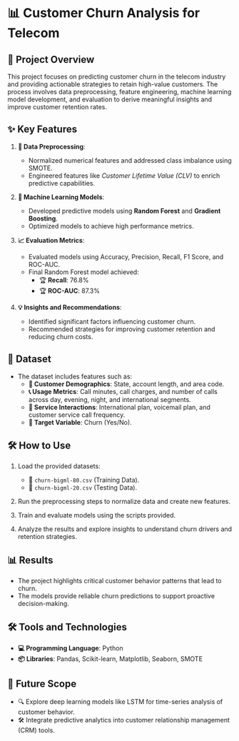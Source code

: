 # 📊 Customer Churn Analysis for Telecom  

## 🚀 Project Overview  
This project focuses on predicting customer churn in the telecom industry and providing actionable strategies to retain high-value customers. The process involves data preprocessing, feature engineering, machine learning model development, and evaluation to derive meaningful insights and improve customer retention rates.  

## ✨ Key Features  
1. **🔄 Data Preprocessing**:  
   - Normalized numerical features and addressed class imbalance using SMOTE.  
   - Engineered features like *Customer Lifetime Value (CLV)* to enrich predictive capabilities.  

2. **🤖 Machine Learning Models**:  
   - Developed predictive models using **Random Forest** and **Gradient Boosting**.  
   - Optimized models to achieve high performance metrics.  

3. **📈 Evaluation Metrics**:  
   - Evaluated models using Accuracy, Precision, Recall, F1 Score, and ROC-AUC.  
   - Final Random Forest model achieved:  
     - 🏆 **Recall**: 76.8%  
     - 🏆 **ROC-AUC**: 87.3%  

4. **💡 Insights and Recommendations**:  
   - Identified significant factors influencing customer churn.  
   - Recommended strategies for improving customer retention and reducing churn costs.  

## 📂 Dataset  
- The dataset includes features such as:  
  - **👤 Customer Demographics**: State, account length, and area code.  
  - **📞 Usage Metrics**: Call minutes, call charges, and number of calls across day, evening, night, and international segments.  
  - **📢 Service Interactions**: International plan, voicemail plan, and customer service call frequency.  
  - **🎯 Target Variable**: Churn (Yes/No).  

## 🛠️ How to Use  
1. Load the provided datasets:  
   - 📂 `churn-bigml-80.csv` (Training Data).  
   - 📂 `churn-bigml-20.csv` (Testing Data).  

2. Run the preprocessing steps to normalize data and create new features.  

3. Train and evaluate models using the scripts provided.  

4. Analyze the results and explore insights to understand churn drivers and retention strategies.  

## 📊 Results  
- The project highlights critical customer behavior patterns that lead to churn.  
- The models provide reliable churn predictions to support proactive decision-making.  

## 🛠️ Tools and Technologies  
- **💻 Programming Language**: Python  
- **📦 Libraries**: Pandas, Scikit-learn, Matplotlib, Seaborn, SMOTE  

## 🔮 Future Scope  
- 🔍 Explore deep learning models like LSTM for time-series analysis of customer behavior.  
- 🛠️ Integrate predictive analytics into customer relationship management (CRM) tools.  
